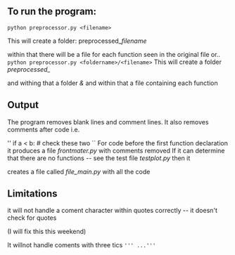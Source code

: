 ## To run the program:  
``
python preprocessor.py <filename>
``

This will create a folder: preprocessed_*filename*

within that there will be a file for each function seen in the original file
or..
  ``
  python preprocessor.py <foldername>/<filename>
  ``
  This will create a folder *preprocessed_<foldername>*
  
  and withing that a folder *&<filename>* and within that a file containing each function
  
  ## Output
  The program removes blank lines and comment lines. It also removes comments after code i.e.
  
  '' 
  if a < b:    # check these two
  ``
  For code before the first function declaration it produces a file *frontmater.py* with comments removed
  If it can determine that there are no functions -- see the test file *testplot.py* then it 
  
  creates a file called *file_main.py* with all the code
  
  ## Limitations
  it will not handle a coment character within quotes correctly -- it doesn't check for quotes
    
  (I will fix this this weekend)
    
  It willnot handle coments with three tics 
  ``
  ''' ...'''
  ``

